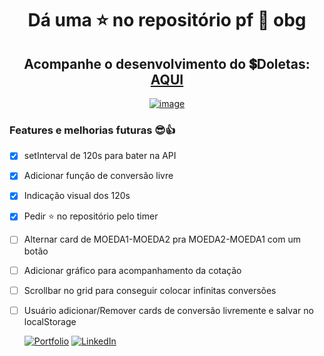<div align="center">

# Dá uma ⭐ no repositório pf 🙏 obg

## Acompanhe o desenvolvimento do 💲Doletas: [AQUI](https://samubarreto.github.io/Doletas/)

  [![image](https://github.com/samubarreto/Doletas/assets/70921394/f3a485e2-71ba-4172-b6ab-443fb068f00e)](https://samubarreto.github.io/Doletas/)

</div>

<div align="left">

### Features e melhorias futuras 😎👍

* [X] setInterval de 120s para bater na API
* [X] Adicionar função de conversão livre
* [X] Indicação visual dos 120s
* [X] Pedir ⭐ no repositório pelo timer
* [ ] Alternar card de MOEDA1-MOEDA2 pra MOEDA2-MOEDA1 com um botão
* [ ] Adicionar gráfico para acompanhamento da cotação
* [ ] Scrollbar no grid para conseguir colocar infinitas conversões
* [ ] Usuário adicionar/Remover cards de conversão livremente e salvar no localStorage

  [![Portfolio](https://img.shields.io/badge/Portfolio-255E63?style=for-the-badge&logo=About.me&logoColor=white)](https://samubarreto.github.io/Portfolio/)
  [![LinkedIn](https://img.shields.io/badge/linkedin-%230077B5.svg?style=for-the-badge&logo=linkedin&logoColor=white)](https://www.linkedin.com/in/samubrreto/)<br>

</div>
